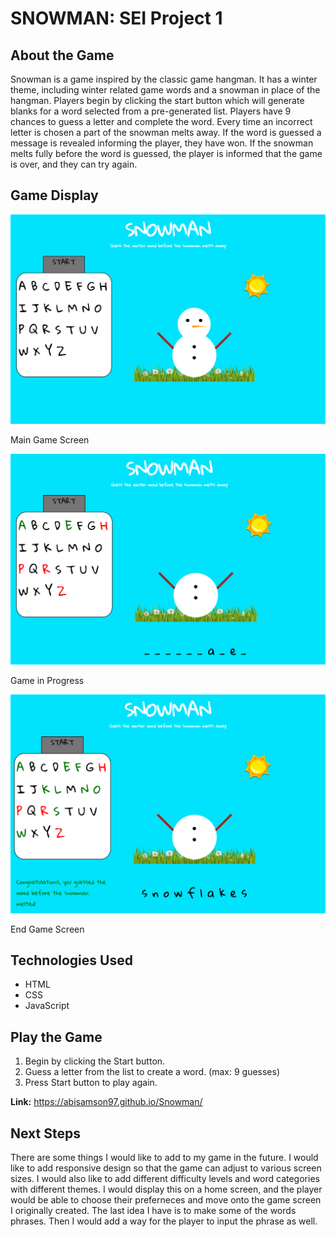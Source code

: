 # **SNOWMAN: SEI Project 1**

## **About the Game** 
Snowman is a game inspired by the classic game hangman. It has a winter theme, including winter related game words and a snowman in place of the hangman. Players begin by clicking the start button which will generate blanks for a word selected from a pre-generated list. Players have 9 chances to guess a letter and complete the word. Every time an incorrect letter is chosen a part of the snowman melts away. If the word is guessed a message is revealed informing the player, they have won. If the snowman melts fully before the word is guessed, the player is informed that the game is over, and they can try again. 

## **Game Display**
![Main game Screen](<Main Game Screen .png>)

Main Game Screen

![Game in Progress](<Game in Progress.png>)

Game in Progress 

![End Game Screen](<End Game Screen.png>)

End Game Screen

## **Technologies Used**
- HTML
- CSS
- JavaScript

## **Play the Game**
1. Begin by clicking the Start button.
2. Guess a letter from the list to create a word. (max: 9 guesses)
3. Press Start button to play again. 

**Link:** https://abisamson97.github.io/Snowman/

## **Next Steps**
There are some things I would like to add to my game in the future. I would like to add responsive design so that the game can adjust to various screen sizes. I would also like to add different difficulty levels and word categories with different themes. I would display this on a home screen, and the player would be able to choose their preferneces and move onto the game screen I originally created. The last idea I have is to make some of the words phrases. Then I would add a way for the player to input the phrase as well.


